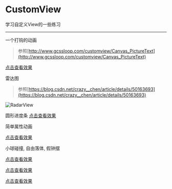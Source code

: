 # CustomView

学习自定义View的一些练习

---
一个打钩的动画
> 参照[http://www.gcssloop.com/customview/Canvas_PictureText](http://www.gcssloop.com/customview/Canvas_PictureText)

<a href="https://publicpics-1252866204.cos.ap-chengdu.myqcloud.com/github/1553878308555_video.gif" target="_blank">点击查看效果</a>

雷达图
> 参照[https://blog.csdn.net/crazy__chen/article/details/50163693](https://blog.csdn.net/crazy__chen/article/details/50163693)

![RadarView](https://publicpics-1252866204.cos.ap-chengdu.myqcloud.com/github/Screenshot_2019-03-30-00-49-35-961_cn.istary.customview.png)


圆形进度条
<a href="https://publicpics-1252866204.cos.ap-chengdu.myqcloud.com/github/basic_anim_20190331.gif" target="_blank">点击查看效果</a>

简单属性动画

<a href="https://publicpics-1252866204.cos.ap-chengdu.myqcloud.com/github/circle_progress_20190331.gif" target="_blank">点击查看效果</a>

小球碰撞, 自由落体, 假钟摆

<a href="http://pic.istary.cn/pictures/20190430/n4PrLWMUyFwP.gif" target="_blank">点击查看效果</a>

<a href="http://pic.istary.cn/pictures/20190430/6GzxnkqfaSRe.gif" target="_blank">点击查看效果</a>

<a href="http://pic.istary.cn/pictures/20190430/EPWvwypUaliY.gif" target="_blank">点击查看效果</a>




